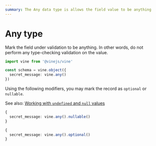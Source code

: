 ```yaml
---
summary: The Any data type is allows the field value to be anything
---
```


# Any type

Mark the field under validation to be anything. In other words, do not perform any type-checking validation on the value.

```ts
import vine from '@vinejs/vine'

const schema = vine.object({
  secret_message: vine.any()
})
```

Using the following modifiers, you may mark the record as `optional` or `nullable`.

See also: [Working with `undefined` and `null` values](../guides/schema_101.md#nullable-and-optional-modifiers)

```ts
{
  secret_message: vine.any().nullable()
}
```

```ts
{
  secret_message: vine.any().optional()
}
```
